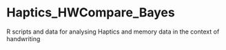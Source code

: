 # Haptics_HWCompare_Bayes
R scripts and data for analysing Haptics and memory data in the context of handwriting
